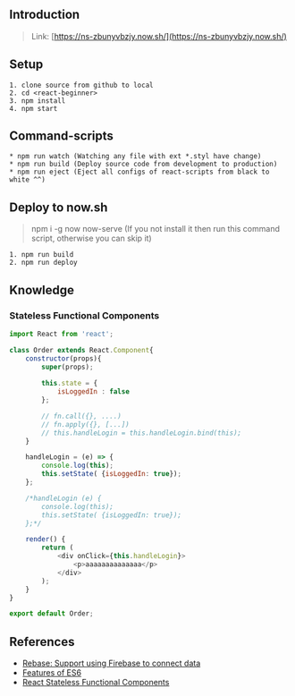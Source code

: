## Introduction
> Link: [https://ns-zbunyvbzjy.now.sh/](https://ns-zbunyvbzjy.now.sh/)

## Setup
```
1. clone source from github to local
2. cd <react-beginner>
3. npm install
4. npm start
```

## Command-scripts
```
* npm run watch (Watching any file with ext *.styl have change)
* npm run build (Deploy source code from development to production)
* npm run eject (Eject all configs of react-scripts from black to white ^^)
```


## Deploy to now.sh
> npm i -g now now-serve (If you not install it then run this command script, otherwise you can skip it)
```
1. npm run build
2. npm run deploy
```

## Knowledge
### Stateless Functional Components

```javascript
import React from 'react';

class Order extends React.Component{
    constructor(props){
        super(props);
        
        this.state = {
            isLoggedIn : false
        };

        // fn.call({}, ....)
        // fn.apply({}, [...])
        // this.handleLogin = this.handleLogin.bind(this);
    }

    handleLogin = (e) => {
        console.log(this);
        this.setState( {isLoggedIn: true});
    };

    /*handleLogin (e) {
        console.log(this);
        this.setState( {isLoggedIn: true});
    };*/

    render() {
        return (
            <div onClick={this.handleLogin}>
                <p>aaaaaaaaaaaaaa</p>
            </div>
        );
    }
}

export default Order;
```

## References
* [Rebase: Support using Firebase to connect data](https://github.com/tylermcginnis/re-base)
* [Features of ES6](https://github.com/lukehoban/es6features/blob/master/README.md)
* [React Stateless Functional Components](https://medium.com/@housecor/react-stateless-functional-components-nine-wins-you-might-have-overlooked-997b0d933dbc#.yi4u3n55g)